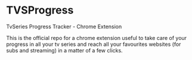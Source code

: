 # TVSProgress
TvSeries Progress Tracker - Chrome Extension

This is the official repo for a chrome extension useful to take care of your progress in all your tv series and reach all your favourites websites (for subs and streaming) in a matter of a few clicks.
